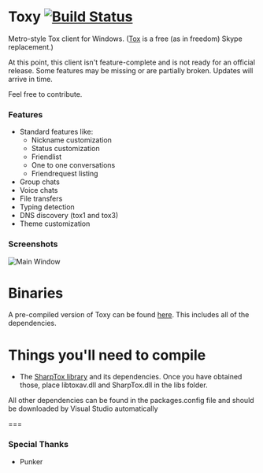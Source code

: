 Toxy [![Build Status](http://jenkins.impy.me/job/Toxy%20WPF/badge/icon)](http://jenkins.impy.me/job/Toxy%20WPF/)
====

Metro-style Tox client for Windows. ([Tox](https://github.com/irungentoo/ProjectTox-Core "ProjectTox GitHub repo") is a free (as in freedom) Skype replacement.)

At this point, this client isn't feature-complete and is not ready for an official release.
Some features may be missing or are partially broken. Updates will arrive in time.

Feel free to contribute.

### Features

* Standard features like:
  - Nickname customization
  - Status customization
  - Friendlist
  - One to one conversations
  - Friendrequest listing
* Group chats
* Voice chats
* File transfers
* Typing detection
* DNS discovery (tox1 and tox3)
* Theme customization

### Screenshots

![Main Window](http://reverbs.pw/i/46f5a9.png)

Binaries
===
A pre-compiled version of Toxy can be found [here](http://jenkins.impy.me/job/Toxy%20WPF/lastSuccessfulBuild/artifact/toxy.zip "Toxy Binaries"). This includes all of the dependencies.

Things you'll need to compile
===

* The [SharpTox library](https://github.com/Impyy/SharpTox "SharpTox GitHub repo") and its dependencies. Once you have obtained those, place libtoxav.dll and SharpTox.dll in the libs folder.

All other dependencies can be found in the packages.config file and should be downloaded by Visual Studio automatically

===
### Special Thanks

* Punker
